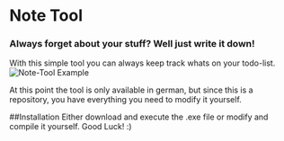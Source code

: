 # Note Tool
### Always forget about your stuff? Well just write it down!
With this simple tool you can always keep track whats on your todo-list.
![Note-Tool Example]()

At this point the tool is only available in german, but since this is a repository, you have everything you need to modify it yourself.

##Installation
Either download and execute the .exe file or modify and compile it yourself. Good Luck! :)
